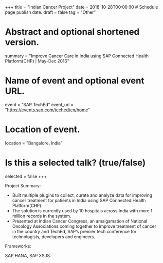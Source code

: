 +++
title = "Indian Cancer Project"
date = 2018-10-28T00:00:00  # Schedule page publish date.
draft = false
tag = "Other"

# Abstract and optional shortened version.
summary = "Improve Cancer Care in India using SAP Connected Health Platform(CHP) | May-Dec 2016"

# Name of event and optional event URL.
event = "SAP TechEd"
event_url = "https://events.sap.com/teched/en/home"

# Location of event.
location = "Bangalore, India"

# Is this a selected talk? (true/false)
selected = false
+++ 

Project Summary:

- Built multiple plugins to collect, curate and analyze data for improving cancer treatment for patients in India using SAP Connected Health Platform(CHP).
- The solution is currently used by 10 hospitals across India with more 1 million records in the system. 
- Presented at Indian Cancer Congress, an amalgamation of National Oncology Associations coming together to improve treatment of cancer in the country and TechEd, SAP’s premier tech conference for technologists, developers and engineers.

Frameworks:

SAP HANA, SAP XSJS.
